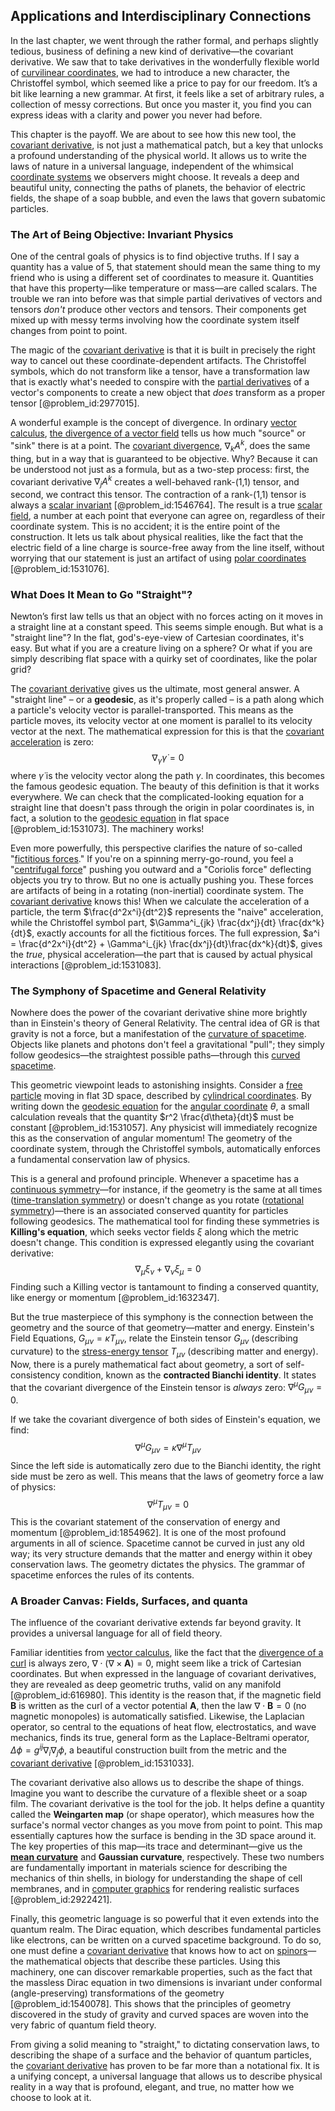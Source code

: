 ## Applications and Interdisciplinary Connections

In the last chapter, we went through the rather formal, and perhaps slightly tedious, business of defining a new kind of derivative—the covariant derivative. We saw that to take derivatives in the wonderfully flexible world of [curvilinear coordinates](@article_id:178041), we had to introduce a new character, the Christoffel symbol, which seemed like a price to pay for our freedom. It’s a bit like learning a new grammar. At first, it feels like a set of arbitrary rules, a collection of messy corrections. But once you master it, you find you can express ideas with a clarity and power you never had before.

This chapter is the payoff. We are about to see how this new tool, the [covariant derivative](@article_id:151982), is not just a mathematical patch, but a key that unlocks a profound understanding of the physical world. It allows us to write the laws of nature in a universal language, independent of the whimsical [coordinate systems](@article_id:148772) we observers might choose. It reveals a deep and beautiful unity, connecting the paths of planets, the behavior of electric fields, the shape of a soap bubble, and even the laws that govern subatomic particles.

### The Art of Being Objective: Invariant Physics

One of the central goals of physics is to find objective truths. If I say a quantity has a value of 5, that statement should mean the same thing to my friend who is using a different set of coordinates to measure it. Quantities that have this property—like temperature or mass—are called scalars. The trouble we ran into before was that simple partial derivatives of vectors and tensors *don't* produce other vectors and tensors. Their components get mixed up with messy terms involving how the coordinate system itself changes from point to point.

The magic of the [covariant derivative](@article_id:151982) is that it is built in precisely the right way to cancel out these coordinate-dependent artifacts. The Christoffel symbols, which do not transform like a tensor, have a transformation law that is exactly what's needed to conspire with the [partial derivatives](@article_id:145786) of a vector's components to create a new object that *does* transform as a proper tensor [@problem_id:2977015].

A wonderful example is the concept of divergence. In ordinary [vector calculus](@article_id:146394), [the divergence of a vector field](@article_id:264861) tells us how much "source" or "sink" there is at a point. The [covariant divergence](@article_id:274545), $\nabla_k A^k$, does the same thing, but in a way that is guaranteed to be objective. Why? Because it can be understood not just as a formula, but as a two-step process: first, the covariant derivative $\nabla_j A^k$ creates a well-behaved rank-(1,1) tensor, and second, we contract this tensor. The contraction of a rank-(1,1) tensor is always a [scalar invariant](@article_id:159112) [@problem_id:1546764]. The result is a true [scalar field](@article_id:153816), a number at each point that everyone can agree on, regardless of their coordinate system. This is no accident; it is the entire point of the construction. It lets us talk about physical realities, like the fact that the electric field of a line charge is source-free away from the line itself, without worrying that our statement is just an artifact of using [polar coordinates](@article_id:158931) [@problem_id:1531076].

### What Does It Mean to Go "Straight"?

Newton’s first law tells us that an object with no forces acting on it moves in a straight line at a constant speed. This seems simple enough. But what is a "straight line"? In the flat, god's-eye-view of Cartesian coordinates, it's easy. But what if you are a creature living on a sphere? Or what if you are simply describing flat space with a quirky set of coordinates, like the polar grid?

The [covariant derivative](@article_id:151982) gives us the ultimate, most general answer. A "straight line" – or a **geodesic**, as it's properly called – is a path along which a particle's velocity vector is parallel-transported. This means as the particle moves, its velocity vector at one moment is parallel to its velocity vector at the next. The mathematical expression for this is that the [covariant acceleration](@article_id:173730) is zero:
$$
\nabla_{\dot{\gamma}} \dot{\gamma} = 0
$$
where $\dot{\gamma}$ is the velocity vector along the path $\gamma$. In coordinates, this becomes the famous geodesic equation. The beauty of this definition is that it works everywhere. We can check that the complicated-looking equation for a straight line that doesn't pass through the origin in polar coordinates is, in fact, a solution to the [geodesic equation](@article_id:136061) in flat space [@problem_id:1531073]. The machinery works!

Even more powerfully, this perspective clarifies the nature of so-called "[fictitious forces](@article_id:164594)." If you're on a spinning merry-go-round, you feel a "[centrifugal force](@article_id:173232)" pushing you outward and a "Coriolis force" deflecting objects you try to throw. But no one is actually pushing you. These forces are artifacts of being in a rotating (non-inertial) coordinate system. The [covariant derivative](@article_id:151982) knows this! When we calculate the acceleration of a particle, the term $\frac{d^2x^i}{dt^2}$ represents the "naive" acceleration, while the Christoffel symbol part, $\Gamma^i_{jk} \frac{dx^j}{dt} \frac{dx^k}{dt}$, exactly accounts for all the fictitious forces. The full expression, $a^i = \frac{d^2x^i}{dt^2} + \Gamma^i_{jk} \frac{dx^j}{dt}\frac{dx^k}{dt}$, gives the *true*, physical acceleration—the part that is caused by actual physical interactions [@problem_id:1531083].

### The Symphony of Spacetime and General Relativity

Nowhere does the power of the covariant derivative shine more brightly than in Einstein's theory of General Relativity. The central idea of GR is that gravity is not a force, but a manifestation of the [curvature of spacetime](@article_id:188986). Objects like planets and photons don't feel a gravitational "pull"; they simply follow geodesics—the straightest possible paths—through this [curved spacetime](@article_id:184444).

This geometric viewpoint leads to astonishing insights. Consider a [free particle](@article_id:167125) moving in flat 3D space, described by [cylindrical coordinates](@article_id:271151). By writing down the [geodesic equation](@article_id:136061) for the [angular coordinate](@article_id:163963) $\theta$, a small calculation reveals that the quantity $r^2 \frac{d\theta}{dt}$ must be constant [@problem_id:1531057]. Any physicist will immediately recognize this as the conservation of angular momentum! The geometry of the coordinate system, through the Christoffel symbols, automatically enforces a fundamental conservation law of physics.

This is a general and profound principle. Whenever a spacetime has a [continuous symmetry](@article_id:136763)—for instance, if the geometry is the same at all times ([time-translation symmetry](@article_id:260599)) or doesn't change as you rotate ([rotational symmetry](@article_id:136583))—there is an associated conserved quantity for particles following geodesics. The mathematical tool for finding these symmetries is **Killing's equation**, which seeks vector fields $\xi$ along which the metric doesn't change. This condition is expressed elegantly using the covariant derivative:
$$
\nabla_\mu \xi_\nu + \nabla_\nu \xi_\mu = 0
$$
Finding such a Killing vector is tantamount to finding a conserved quantity, like energy or momentum [@problem_id:1632347].

But the true masterpiece of this symphony is the connection between the geometry and the source of that geometry—matter and energy. Einstein's Field Equations, $G_{\mu\nu} = \kappa T_{\mu\nu}$, relate the Einstein tensor $G_{\mu\nu}$ (describing curvature) to the [stress-energy tensor](@article_id:146050) $T_{\mu\nu}$ (describing matter and energy). Now, there is a purely mathematical fact about geometry, a sort of self-consistency condition, known as the **contracted Bianchi identity**. It states that the covariant divergence of the Einstein tensor is *always* zero: $\nabla^\mu G_{\mu\nu} = 0$.

If we take the covariant divergence of both sides of Einstein's equation, we find:
$$
\nabla^\mu G_{\mu\nu} = \kappa \nabla^\mu T_{\mu\nu}
$$
Since the left side is automatically zero due to the Bianchi identity, the right side must be zero as well. This means that the laws of geometry force a law of physics:
$$
\nabla^\mu T_{\mu\nu} = 0
$$
This is the covariant statement of the conservation of energy and momentum [@problem_id:1854962]. It is one of the most profound arguments in all of science. Spacetime cannot be curved in just any old way; its very structure demands that the matter and energy within it obey conservation laws. The geometry dictates the physics. The grammar of spacetime enforces the rules of its contents.

### A Broader Canvas: Fields, Surfaces, and quanta

The influence of the covariant derivative extends far beyond gravity. It provides a universal language for all of field theory.

Familiar identities from [vector calculus](@article_id:146394), like the fact that the [divergence of a curl](@article_id:271068) is always zero, $\nabla \cdot (\nabla \times \mathbf{A}) = 0$, might seem like a trick of Cartesian coordinates. But when expressed in the language of covariant derivatives, they are revealed as deep geometric truths, valid on any manifold [@problem_id:616980]. This identity is the reason that, if the magnetic field $\mathbf{B}$ is written as the curl of a vector potential $\mathbf{A}$, then the law $\nabla \cdot \mathbf{B} = 0$ (no magnetic monopoles) is automatically satisfied. Likewise, the Laplacian operator, so central to the equations of heat flow, electrostatics, and wave mechanics, finds its true, general form as the Laplace-Beltrami operator, $\Delta \phi = g^{ij}\nabla_i\nabla_j \phi$, a beautiful construction built from the metric and the [covariant derivative](@article_id:151982) [@problem_id:1531033].

The covariant derivative also allows us to describe the shape of things. Imagine you want to describe the curvature of a flexible sheet or a soap film. The covariant derivative is the tool for the job. It helps define a quantity called the **Weingarten map** (or shape operator), which measures how the surface's normal vector changes as you move from point to point. This map essentially captures how the surface is bending in the 3D space around it. The key properties of this map—its trace and determinant—give us the **[mean curvature](@article_id:161653)** and **Gaussian curvature**, respectively. These two numbers are fundamentally important in materials science for describing the mechanics of thin shells, in biology for understanding the shape of cell membranes, and in [computer graphics](@article_id:147583) for rendering realistic surfaces [@problem_id:2922421].

Finally, this geometric language is so powerful that it even extends into the quantum realm. The Dirac equation, which describes fundamental particles like electrons, can be written on a curved spacetime background. To do so, one must define a [covariant derivative](@article_id:151982) that knows how to act on [spinors](@article_id:157560)—the mathematical objects that describe these particles. Using this machinery, one can discover remarkable properties, such as the fact that the massless Dirac equation in two dimensions is invariant under conformal (angle-preserving) transformations of the geometry [@problem_id:1540078]. This shows that the principles of geometry discovered in the study of gravity and curved spaces are woven into the very fabric of quantum field theory.

From giving a solid meaning to "straight," to dictating conservation laws, to describing the shape of a surface and the behavior of quantum particles, the [covariant derivative](@article_id:151982) has proven to be far more than a notational fix. It is a unifying concept, a universal language that allows us to describe physical reality in a way that is profound, elegant, and true, no matter how we choose to look at it.